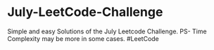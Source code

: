 # July-LeetCode-Challenge
Simple and easy Solutions of the July Leetcode Challenge.
PS- Time Complexity may be more in some cases.
#LeetCode

